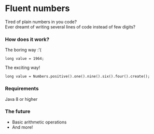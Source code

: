 # Fluent numbers

Tired of plain numbers in you code?  
Ever dreamt of writing several lines of code instead of few digits?  

### How does it work?

The boring way :'(
```
long value = 1964;
```

The exciting way!
```
long value = Numbers.positive().one().nine().six().four().create();
```

### Requirements

Java 8 or higher

### The future

- Basic arithmetic operations
- And more!
